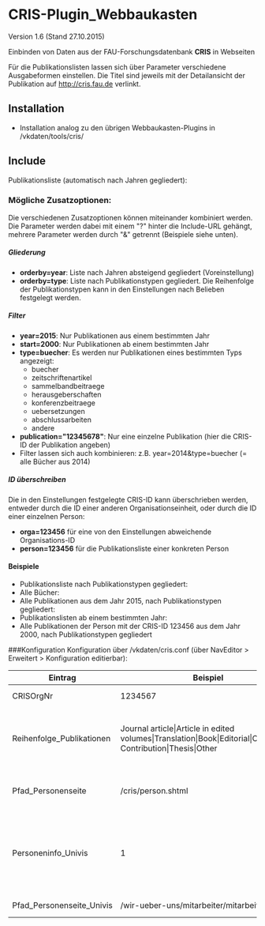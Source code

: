 CRIS-Plugin_Webbaukasten
========================

Version 1.6 (Stand 27.10.2015)

Einbinden von Daten aus der FAU-Forschungsdatenbank <b>CRIS</b> in Webseiten

Für die Publikationslisten lassen sich über Parameter verschiedene Ausgabeformen einstellen. Die Titel sind jeweils mit der Detailansicht der Publikation auf http://cris.fau.de verlinkt.

## Installation
- Installation analog zu den übrigen Webbaukasten-Plugins in /vkdaten/tools/cris/

## Include
Publikationsliste (automatisch nach Jahren gegliedert):<br />
<code><!--#include virtual="/vkdaten/tools/cris/publikationsliste.php" --></code>

### Mögliche Zusatzoptionen:
Die verschiedenen Zusatzoptionen können miteinander kombiniert werden. Die Parameter werden dabei mit einem "?" hinter die Include-URL gehängt, mehrere Parameter werden durch "&" getrennt (Beispiele siehe unten).

##### Gliederung
- <b>orderby=year</b>: Liste nach Jahren absteigend gegliedert (Voreinstellung)
- <b>orderby=type</b>: Liste nach Publikationstypen gegliedert. Die Reihenfolge der Publikationstypen kann in den Einstellungen nach Belieben festgelegt werden.

##### Filter
- <b>year=2015</b>: Nur Publikationen aus einem bestimmten Jahr
- <b>start=2000</b>: Nur Publikationen ab einem bestimmten Jahr
- <b>type=buecher</b>: Es werden nur Publikationen eines bestimmten Typs angezeigt:
	- buecher
    - zeitschriftenartikel
    - sammelbandbeitraege
    - herausgeberschaften
    - konferenzbeitraege
    - uebersetzungen
    - abschlussarbeiten
    - andere
- <b>publication="12345678"</b>: Nur eine einzelne Publikation (hier die CRIS-ID der Publikation angeben)
- Filter lassen sich auch kombinieren: z.B. year=2014&type=buecher (= alle Bücher aus 2014)

##### ID überschreiben
Die in den Einstellungen festgelegte CRIS-ID kann überschrieben werden, entweder durch die ID einer anderen Organisationseinheit, oder durch die ID einer einzelnen Person:
- <b>orga=123456</b> für eine von den Einstellungen abweichende Organisations-ID
- <b>person=123456</b> für die Publikationsliste einer konkreten Person

#### Beispiele
- Publikationsliste nach Publikationstypen gegliedert:<br />
  <code><!--#include virtual="/vkdaten/tools/cris/publikationsliste.php?orderby=type" --></code>
- Alle Bücher: <br />
  <code><!--#include virtual="/vkdaten/tools/cris/publikationsliste.php?type=buecher" --></code>
- Alle Publikationen aus dem Jahr 2015, nach Publikationstypen gegliedert:<br />
  <code><!--#include virtual="/vkdaten/tools/cris/publikationsliste.php?year=2015&orderby=type" --></code>
- Publikationslisten ab einem bestimmten Jahr:<br />
  <code><!--#include virtual="/vkdaten/tools/cris/publikationsliste.php/start=2000" --></code>
- Alle Publikationen der Person mit der CRIS-ID 123456 aus dem Jahr 2000, nach Publikationstypen gegliedert
  <code><!--#include virtual="/vkdaten/tools/cris/publikationsliste.php?person=123456&year=2000&orderby=pubtype" --></code>

###Konfiguration
Konfiguration über /vkdaten/cris.conf (über NavEditor > Erweitert > Konfiguration editierbar):<br />

Eintrag | Beispiel | Erklärung |
| ------------- | ------------- | ------------- |
CRISOrgNr | 1234567 | CRIS-Organisationsnummer |
Reihenfolge_Publikationen | Journal article&#124;Article in edited volumes&#124;Translation&#124;Book&#124;Editorial&#124;Conference Contribution&#124;Thesis&#124;Other | Reihenfolge, wenn die Publikationsliste nach Publikationstypen gegliedert werden soll|
Pfad_Personenseite | /cris/person.shtml | für Links von Publikations- und Mitarbeiterlisten auf Personen-Detailseite |
Personeninfo_Univis | 1 | In Publikationslisten Autoren mit ihrer UnivIS-Personenseite verlinken?; 1=ja, 0=nein; UnivIS-Plugin muss installiert und eingerichtet sein |
Pfad_Personenseite_Univis | /wir-ueber-uns/mitarbeiter/mitarbeiter.shtml | Pfad zur UnivIS-Personenseite |
